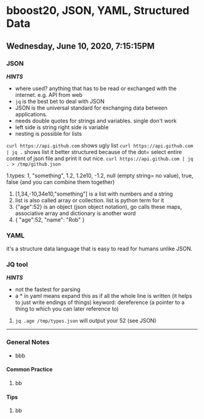 # bboost20, JSON, YAML, Structured Data

##  Wednesday, June 10, 2020, 7:15:15PM

### JSON

***HINTS***
* where used? anything that has to be read or exchanged with the internet. e.g. API from web
* `jq` is the best bet to deal with JSON
* JSON is the universal standard for exchanging data between applications.
* needs double quotes for strings and variables. single don't work
* left side is string right side is variable
* nesting is possible for lists

`curl https://api.github.com` shows ugly list
`curl https://api.github.com | jq .` shows list it better structured because of the dot= select entire content of json file and print it out nice.
`curl https://api.github.com | jq . > /tmp/github.json`


1.types: 1, "something", 1.2, 1.2e10, -1.2, null (empty string= no value), true, false (and you can combine them together)
1. [1,34,-10,34e10,"something"] is  a list with numbers and a string
1. list is also called array or collection. list is python term for it
1. {"age":52} is an object (json object notation), go calls these maps, associative array and dictionary is another word
1. {
      "age":52,
      "name": "Rob"
   }


### YAML

it's a structure data language that is easy to read for humans unlike JSON.

### JQ tool

***HINTS***
* not the fastest for parsing
* a * in yaml means expand this as if all the whole line is written (it helps to just write endings of things) keyword: dereference (a pointer to a thing to which you can later reference to)

1. `jq .age /tmp/types.json` will output your 52 (see JSON)
----
### General Notes
* bbb
#### Common Practice
1. bb
#### Tips
1. bb
